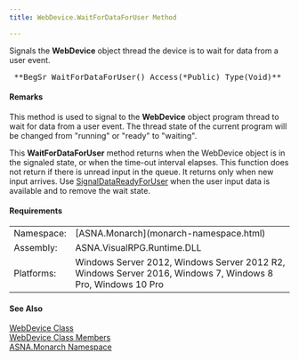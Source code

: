 ```yaml
---
title: WebDevice.WaitForDataForUser Method

---
```


Signals the **WebDevice** object thread the device is to wait for data from a user event.
<pre class="prettyprint"> **BegSr WaitForDataForUser() Access(*Public) Type(Void)**       </pre> 

#### Remarks
This method is used to signal to the **WebDevice** object program thread to wait for data from a user event. The thread state of the current program will be changed from "running" or "ready" to "waiting".

This **WaitForDataForUser** method returns when the WebDevice object is in the signaled state, or when the time-out interval elapses. This function does not return if there is unread input in the queue. It returns only when new input arrives. Use [ SignalDataReadyForUser](web-device-class-signal-dat-a-ready-for-user-method.html) when the user input data is available and to remove the wait state.
<!-- -->

#### Requirements
<table class="dttable" cellspacing="0" cellpadding="4" width="60%">
           <colgroup>
            <col width="15%" style="font-weight:bold" />
            <col width="85%" />
          </colgroup>
          <tr>
            <td>Namespace:</td>
            <td>[ASNA.Monarch](monarch-namespace.html)</td>
          </tr>
          <tr>
            <td>Assembly:</td>
            <td>ASNA.VisualRPG.Runtime.DLL</td>
          </tr>
         <tr>
            <td>Platforms:</td>
            <td> Windows Server 2012, Windows Server 2012 R2, Windows Server 2016,  Windows 7, Windows 8 Pro, Windows 10 Pro</td>
         </tr>
</table>

#### See Also
[WebDevice Class](web-device-class.html) <br /> [ WebDevice Class Members](web-device-class-members.html) <br /> [ASNA.Monarch Namespace](monarch-namespace.html) 
